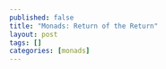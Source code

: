 ```yaml
---
published: false
title: "Monads: Return of the Return"
layout: post
tags: []
categories: [monads]
---
```

